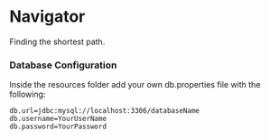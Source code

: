 # Navigator
Finding the shortest path.

### Database Configuration
Inside the resources folder add your own db.properties file with the following: 
    
    db.url=jdbc:mysql://localhost:3306/databaseName
    db.username=YourUserName
    db.password=YourPassword
